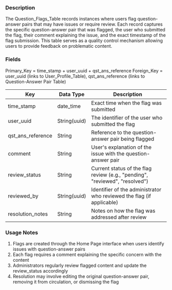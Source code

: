 ### Description
The Question_Flags_Table records instances where users flag question-answer pairs that may have issues or require review. Each record captures the specific question-answer pair that was flagged, the user who submitted the flag, their comment explaining the issue, and the exact timestamp of the flag submission. This table serves as a quality control mechanism allowing users to provide feedback on problematic content.

### Fields

Primary_Key = time_stamp + user_uuid + qst_ans_reference 
Foreign_Key = user_uuid (links to User_Profile_Table), qst_ans_reference (links to Question-Answer Pair Table)

| Key               | Data Type    | Description                                                                 |
| ----------------- | ------------ | --------------------------------------------------------------------------- |
| time_stamp        | date_time    | Exact time when the flag was submitted                                      |
| user_uuid         | String(uuid) | The identifier of the user who submitted the flag                           |
| qst_ans_reference | String       | Reference to the question-answer pair being flagged                         |
| comment           | String       | User's explanation of the issue with the question-answer pair               |
| review_status     | String       | Current status of the flag review (e.g., "pending", "reviewed", "resolved") |
| reviewed_by       | String(uuid) | Identifier of the administrator who reviewed the flag (if applicable)       |
| resolution_notes  | String       | Notes on how the flag was addressed after review                            |

### Usage Notes
1. Flags are created through the Home Page interface when users identify issues with question-answer pairs
2. Each flag requires a comment explaining the specific concern with the content
3. Administrators regularly review flagged content and update the review_status accordingly
4. Resolution may involve editing the original question-answer pair, removing it from circulation, or dismissing the flag
